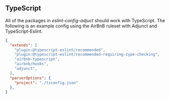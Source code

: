 ## TypeScript

All of the packages in *eslint-config-adjuct* should work with TypeScript. The following is an example config using the AirBnB ruleset with Adjunct and TypeScript-Eslint.


```json
{
  "extends": [
    "plugin:@typescript-eslint/recommended",
    "plugin:@typescript-eslint/recommended-requiring-type-checking",
    "airbnb-typescript",
    "airbnb/hooks",
    "adjunct",
  ],
  "parserOptions": {
    "project": "./tsconfig.json"
  },
}
```
